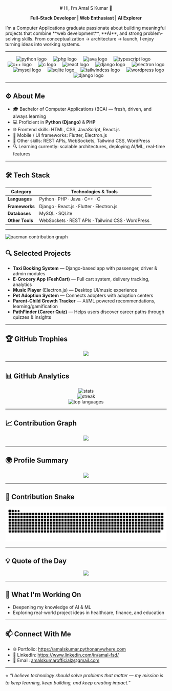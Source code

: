 <div align="center">
# Hi, I’m Amal S Kumar 👋


**Full-Stack Developer | Web Enthusiast | AI Explorer**
</div>
I’m a Computer Applications graduate passionate about building meaningful projects that combine **web development**, **AI**, and strong problem-solving skills.  
From conceptualization → architecture → launch, I enjoy turning ideas into working systems.

---
<div align="center">
  <img src="https://skillicons.dev/icons?i=py" height="60" alt="python logo"  />
  <img width="12" />
  <img src="https://skillicons.dev/icons?i=php" height="60" alt="php logo"  />
  <img width="12" />
  <img src="https://skillicons.dev/icons?i=java" height="60" alt="java logo"  />
  <img width="12" />
  <img src="https://skillicons.dev/icons?i=ts" height="60" alt="typescript logo"  />
  <img width="12" />
  <img src="https://skillicons.dev/icons?i=cpp" height="60" alt="c++ logo"  />
  <img width="12" />
  <img src="https://skillicons.dev/icons?i=c" height="60" alt="c logo"  />
  <img width="12" />

  <img src="https://skillicons.dev/icons?i=react" height="60" alt="react logo"  />
  <img width="12" />
  <img src="https://skillicons.dev/icons?i=django" height="60" alt="django logo"  />
  <img width="12" />
  <img src="https://skillicons.dev/icons?i=electron" height="60" alt="electron logo"  />
  <img width="12" />

  <img src="https://skillicons.dev/icons?i=mysql" height="60" alt="mysql logo"  />
  <img width="12" />
  <img src="https://skillicons.dev/icons?i=sqlite" height="60" alt="sqlite logo"  />
  <img width="12" />
  <img src="https://skillicons.dev/icons?i=tailwind" height="60" alt="tailwindcss logo"  />
  <img width="12" />
  <img src="https://skillicons.dev/icons?i=wordpress" height="60" alt="wordpress logo"  />
  <img width="12" />
  <img src="https://skillicons.dev/icons?i=css" height="60" alt="django logo"  />
 </div> 
 
---

## ⚙️ About Me

- 🎓 Bachelor of Computer Applications (BCA) — fresh, driven, and always learning  
- 💻 Proficient in **Python (Django)** & **PHP**  
- 🌐 Frontend skills: HTML, CSS, JavaScript, React.js  
- 📱 Mobile / UI frameworks: Flutter, Electron.js  
- 🔧 Other skills: REST APIs, WebSockets, Tailwind CSS, WordPress  
- 🔍 Learning currently: scalable architectures, deploying AI/ML, real-time features  

---

## 🛠 Tech Stack

| Category           | Technologies & Tools |
|--------------------|------------------------|
| **Languages**      | Python · PHP · Java · C++ · C |
| **Frameworks**     | Django · React.js · Flutter · Electron.js |
| **Databases**      | MySQL · SQLite |
| **Other Tools**    | WebSockets · REST APIs · Tailwind CSS · WordPress |

---

<picture>
  <source media="(prefers-color-scheme: dark)" srcset="https://raw.githubusercontent.com/maurodesouza/maurodesouza/output/pacman-contribution-graph-dark.svg">
  <source media="(prefers-color-scheme: light)" srcset="https://raw.githubusercontent.com/maurodesouza/maurodesouza/output/pacman-contribution-graph.svg">
  <img alt="pacman contribution graph" src="https://raw.githubusercontent.com/maurodesouza/maurodesouza/output/pacman-contribution-graph.svg">
</picture>

## 🔍 Selected Projects

- **Taxi Booking System** — Django-based app with passenger, driver & admin modules  
- **E-Grocery App (FeshCart)** — Full cart system, delivery tracking, analytics  
- **Music Player** (Electron.js) — Desktop UI/music experience  
- **Pet Adoption System** — Connects adopters with adoption centers  
- **Parent-Child Growth Tracker** — AI/ML powered recommendations, learning/gamification  
- **PathFinder (Career Quiz)** — Helps users discover career paths through quizzes & insights  

---

## 🏆 GitHub Trophies  

<p align="center">
  <img src="https://github-profile-trophy.vercel.app/?username=AmalSKumar0&theme=radical&no-frame=true&no-bg=true&row=1&column=6" />
</p>

---

## 📊 GitHub Analytics  

<p align="center">
  <img src="https://github-readme-stats.vercel.app/api?username=AmalSKumar0&show_icons=true&theme=tokyonight" alt="stats" />
  <br/>
  <img src="https://github-readme-streak-stats.herokuapp.com?user=AmalSKumar0&theme=tokyonight" alt="streak" />
  <br/>
  <img src="https://github-readme-stats.vercel.app/api/top-langs/?username=AmalSKumar0&layout=compact&theme=tokyonight" alt="top languages"/>
</p>

---

## 📈 Contribution Graph  

<p align="center">
  <img src="https://github-readme-activity-graph.vercel.app/graph?username=AmalSKumar0&theme=tokyo-night" />
</p>

---

## 🌍 Profile Summary  

<p align="center">
  <img src="https://github-profile-summary-cards.vercel.app/api/cards/profile-details?username=AmalSKumar0&theme=tokyonight" />
</p>

---

## 🐍 Contribution Snake  

<p align="center">
  <img src="https://raw.githubusercontent.com/Platane/snk/output/github-contribution-grid-snake.svg" alt="snake animation" />
</p>

---

## 💡 Quote of the Day  

<p align="center">
  <img src="https://quotes-github-readme.vercel.app/api?type=horizontal&theme=tokyonight" />
</p>

---

## 🚀 What I'm Working On

- Deepening my knowledge of AI & ML  
- Exploring real-world project ideas in healthcare, finance, and education  

---

## 📫 Connect With Me

- 🌐 Portfolio: https://amalskumar.pythonanywhere.com
- 🔗 LinkedIn: https://www.linkedin.com/in/amal-fsd/
- 📧 Email:  amalskumarofficialz@gmail.com

---

⭐️ *“I believe technology should solve problems that matter — my mission is to keep learning, keep building, and keep creating impact.”*
